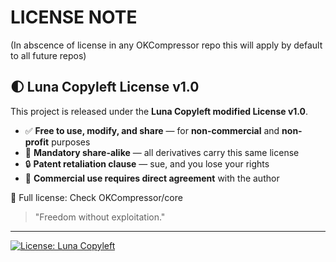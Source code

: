  # LICENSE NOTE 
(In abscence of license in any OKCompressor repo this will apply by default to all future repos)


## 🌓 Luna Copyleft License v1.0

This project is released under the **Luna Copyleft modified License v1.0**.

- ✅ **Free to use, modify, and share** — for **non-commercial** and **non-profit** purposes
- 🔁 **Mandatory share-alike** — all derivatives carry this same license
- 🔒 **Patent retaliation clause** — sue, and you lose your rights
- 💼 **Commercial use requires direct agreement** with the author

📄 Full license: Check OKCompressor/core  

> "Freedom without exploitation."

---

[![License: Luna Copyleft](https://img.shields.io/badge/license-Luna--Copyleft--1.0-blueviolet)](./LICENSE.txt)
